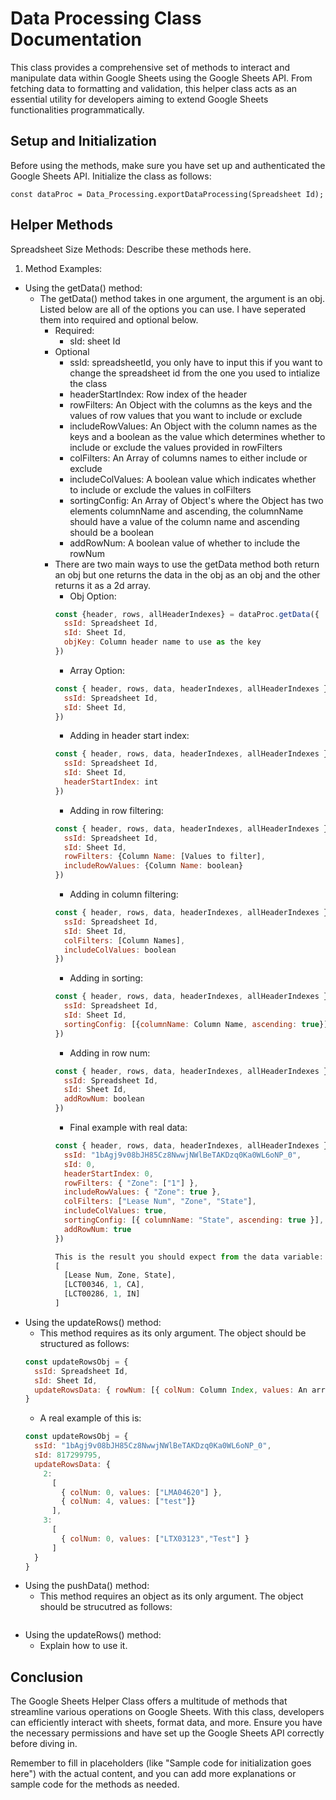 # Data Processing Class Documentation

This class provides a comprehensive set of methods to interact and manipulate data within Google Sheets using the Google Sheets API. From fetching data to formatting and validation, this helper class acts as an essential utility for developers aiming to extend Google Sheets functionalities programmatically.

## Setup and Initialization

Before using the methods, make sure you have set up and authenticated the Google Sheets API. Initialize the class as follows:
```
const dataProc = Data_Processing.exportDataProcessing(Spreadsheet Id);
```

## Helper Methods
Spreadsheet Size Methods: Describe these methods here.
1. Method Examples:
  - Using the getData() method:
    - The getData() method takes in one argument, the argument is an obj. Listed below are all of the options you can use. I have seperated them into required and optional below.
      - Required:
        - sId: sheet Id
      - Optional
        - ssId: spreadsheetId, you only have to input this if you want to change the spreadsheet id from the one you used to intialize the class
        - headerStartIndex: Row index of the header
        - rowFilters: An Object with the columns as the keys and the values of row values that you want to include or exclude
        - includeRowValues: An Object with the column names as the keys and a boolean as the value which determines whether to include or exclude the values provided in rowFilters
        - colFilters: An Array of columns names to either include or exclude
        - includeColValues: A boolean value which indicates whether to include or exclude the values in colFilters
        - sortingConfig: An Array of Object's where the Object has two elements columnName and ascending, the columnName should have a value of the column name and ascending should be a boolean
        - addRowNum: A boolean value of whether to include the rowNum
      - There are two main ways to use the getData method both return an obj but one returns the data in the obj as an obj and the other returns it as a 2d array.
        - Obj Option:
        ```javascript
        const {header, rows, allHeaderIndexes} = dataProc.getData({
          ssId: Spreadsheet Id,
          sId: Sheet Id,
          objKey: Column header name to use as the key
        })
        ```
        - Array Option:
        ```javascript
        const { header, rows, data, headerIndexes, allHeaderIndexes } = dataProc.getData({
          ssId: Spreadsheet Id,
          sId: Sheet Id,
        })
        ```
        - Adding in header start index:
        ```javascript
        const { header, rows, data, headerIndexes, allHeaderIndexes } = dataProc.getData({
          ssId: Spreadsheet Id,
          sId: Sheet Id,
          headerStartIndex: int
        })
        ```
        - Adding in row filtering:
        ```javascript
        const { header, rows, data, headerIndexes, allHeaderIndexes } = dataProc.getData({
          ssId: Spreadsheet Id,
          sId: Sheet Id,
          rowFilters: {Column Name: [Values to filter],
          includeRowValues: {Column Name: boolean}
        })
        ```
        - Adding in column filtering:
        ```javascript
        const { header, rows, data, headerIndexes, allHeaderIndexes } = dataProc.getData({
          ssId: Spreadsheet Id,
          sId: Sheet Id,
          colFilters: [Column Names],
          includeColValues: boolean
        })
        ```
        - Adding in sorting:
        ```javascript
        const { header, rows, data, headerIndexes, allHeaderIndexes } = dataProc.getData({
          ssId: Spreadsheet Id,
          sId: Sheet Id,
          sortingConfig: [{columnName: Column Name, ascending: true}]
        })
        ```
        - Adding in row num:
        ```javascript
        const { header, rows, data, headerIndexes, allHeaderIndexes } = dataProc.getData({
          ssId: Spreadsheet Id,
          sId: Sheet Id,
          addRowNum: boolean
        })
        ```
        - Final example with real data:
        ```javascript
        const { header, rows, data, headerIndexes, allHeaderIndexes } = dataProc.getData({
          ssId: "1bAgj9v08bJH85Cz8NwwjNWlBeTAKDzq0Ka0WL6oNP_0",
          sId: 0,
          headerStartIndex: 0,
          rowFilters: { "Zone": ["1"] },
          includeRowValues: { "Zone": true },
          colFilters: ["Lease Num", "Zone", "State"],
          includeColValues: true,
          sortingConfig: [{ columnName: "State", ascending: true }],
          addRowNum: true
        })
  
        This is the result you should expect from the data variable:
        [
          [Lease Num, Zone, State],
          [LCT00346, 1, CA],
          [LCT00286, 1, IN]
        ]
        ```
  - Using the updateRows() method: 
    - This method requires as its only argument. The object should be structured as follows:
    ```javascript
    const updateRowsObj = {
      ssId: Spreadsheet Id,
      sId: Sheet Id,
      updateRowsData: { rowNum: [{ colNum: Column Index, values: An array of values to update the row with }] }
    }
    ```
    - A real example of this is:
    ```javascript
    const updateRowsObj = {
      ssId: "1bAgj9v08bJH85Cz8NwwjNWlBeTAKDzq0Ka0WL6oNP_0",
      sId: 817299795,
      updateRowsData: {
        2:
          [
            { colNum: 0, values: ["LMA04620"] },
            { colNum: 4, values: ["test"]}
          ],
        3:
          [
            { colNum: 0, values: ["LTX03123","Test"] }
          ]
      }
    }
    ```
  - Using the pushData() method: 
    - This method requires an object as its only argument. The object should be strucutred as follows:
    ```javascript
    
    ```
  - Using the updateRows() method: 
    - Explain how to use it.

## Conclusion
The Google Sheets Helper Class offers a multitude of methods that streamline various operations on Google Sheets. With this class, developers can efficiently interact with sheets, format data, and more. Ensure you have the necessary permissions and have set up the Google Sheets API correctly before diving in.


Remember to fill in placeholders (like "Sample code for initialization goes here") with the actual content, and you can add more explanations or sample code for the methods as needed.
